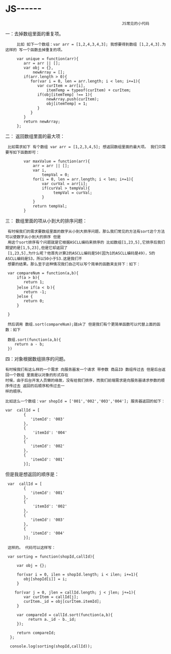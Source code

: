 JS------
========

                                                       JS常见的小代码
        
 一：去掉数组里面的重复项。
         
         比如 如下一个数组：var arr = [1,2,4,3,4,3]; 我想要得到数组 [1,2,4,3].为这样的 写一个函数去掉重复的项。
         
         var unique = function(arr){
            arr = arr || [];
            var obj = {},
                newArray = [];
            if(arr.length > 0){
               for(var i = 0, len = arr.length; i < len; i+=1){
                  var curItem = arr[i],
                      itemTemp = typeof(curItem) + curItem;
                  if(obj[itemTemp] !== 1){
                      newArray.push(curItem);
                      obj[itemTemp] = 1;
                  }
               }
            }
            return newArray;
         };
         
         
二： 返回数组里面的最大项：
     
     比如需求如下 有个数组 var arr = [1,2,3,4,5]; 想返回数组里面的最大项。 我们只需要写如下函数即可：
     
            var maxValue = function(arr){
                arr = arr || [];
                var i,
                    tempVal = 0;
                for(i = 0, len = arr.length; i < len; i+=1){
                    var curVal = arr[i];
                    if(curVal > tempVal){
                         tempVal = curVal;
                    }
                }
                return tempVal;
            }
            
三： 数组里面的项从小到大的排序问题：
     
     有时候我们的需求要数组里面的数字从小到大排序问题，那么我们常见的方法有sort这个方法 可以使数字从小到大的排序 但是
     用这个sort排序有个问题就是它根据ASCLL编码来排序的 比如数组[1,23,5],它排序后我们期望的是[1,5,23],但是它却返回了
     [1,23,5],为什么呢？他首先计算2的ASCLL编码是50(因为1的ASCLL编码是49)，5的ASCLL编码是53，所以50小于53.这是我们不
     想要的结果。那么至于这种情况我们自己可以写个简单的函数来支持下：如下：
     
     var compareNum = function(a,b){
         if(a > b){
            return 1;
         }else if(a < ｂ){
            return -1;
         }else {
            return 0;
         }
         
     }
     
     然后调用 数组.sort(compareNum);就ok了 但是我们有个更简单函数可以代替上面的函数：如下 
     
     数组.sort(function(a,b){
        return a - b;
     })
     
  
四：对象根据数组排序的问题。
    
    有时候我们有这么样的一个需求 向服务器发一个请求 带参数 商品ID 数组传过去 但是后台返回一个数组 里面是以对象的形式存在
    时候，由于后台开发人员懒的缘故，没有给我们排序，而我们前端需求是向服务器请求参数的顺序传过去 返回的后顺序和传过去一
    样的顺序。
    
    比如这么一个数组：var shopId = ['001','002','003','004']; 服务器返回的如下：
    
    var  callId = [
            {
               'itemId': '003'
            },
            {
                'itemId': '004'
            },
            {
               'itemId': '002'
            },
            {
               'itemId': '001'
            }];
            
   但是我是想返回的顺序是：
     
     var  callId = [
            {
               'itemId': '001'
            },
            {
                'itemId': '002'
            },
            {
               'itemId': '003'
            },
            {
               'itemId': '004'
            }];
     
     这样的。 代码可以这样写：
     
     var sorting = function(shopId,callId){

         var obj = {};
         
         for(var i = 0, ilen = shopId.length; i < ilen; i+=1){
            obj[shopId[i]] = i;
         }

        for(var j = 0, jlen = callId.length; j < jlen; j+=1){
            var curItem = callId[j];
            curItem._id = obj[curItem.itemId];
         }
         
         var compareId = callId.sort(function(a,b){
              return a._id - b._id;
         });
         
         return compareId;
      };
      
      console.log(sorting(shopId,callId));


